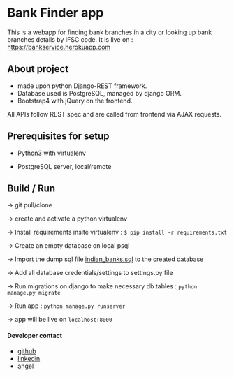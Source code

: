 # Bank Finder app

This is a webapp for finding bank branches in a city or looking up bank branches details by IFSC code.
It is live on : https://bankservice.herokuapp.com

## About project
- made upon python Django-REST framework.
- Database used is PostgreSQL, managed by django ORM.
- Bootstrap4 with jQuery on the frontend.

All APIs follow REST spec and are called from frontend via AJAX requests.

## Prerequisites for setup
- Python3 with virtualenv

- PostgreSQL server, local/remote


## Build / Run 
-> git pull/clone

-> create and activate a python virtualenv

-> Install requirements insite virtualenv : `$ pip install -r requirements.txt`

-> Create an empty database on local psql 

-> Import the dump sql file [indian_banks.sql](https://github.com/snarayanank2/indian_banks) to the created database

-> Add all database credentials/settings to settings.py file

-> Run migrations on django to make necessary db tables : `python manage.py migrate`

-> Run app : `python manage.py runserver`

-> app will be live on `localhost:8000`


#### Developer contact
 - [ github ](https://github.com/sanskarsharma)
 - [ linkedin ](https://linkedin.com/in/sanskarssh)
 - [angel](https://angel.co/sanskarsharma)

     
